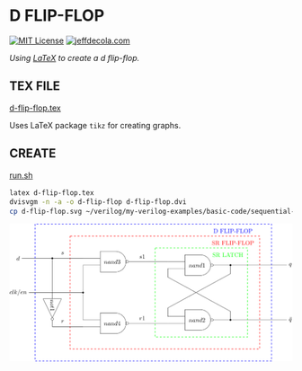 # D FLIP-FLOP

[![MIT License](http://img.shields.io/:license-mit-blue.svg)](http://jeffdecola.mit-license.org)
[![jeffdecola.com](https://img.shields.io/badge/website-jeffdecola.com-blue)](https://jeffdecola.com)

_Using
[LaTeX](https://github.com/JeffDeCola/my-cheat-sheets/tree/master/software/development/languages/latex-cheat-sheet/)
to create a d flip-flop._

## TEX FILE

[d-flip-flop.tex](https://github.com/JeffDeCola/my-latex-renders/blob/master/mathematics/applied/electrical-engineering/sequential-logic/d-flip-flop/d-flip-flop.tex)

Uses LaTeX package `tikz` for creating graphs.

## CREATE

[run.sh](https://github.com/JeffDeCola/my-latex-renders/blob/master/mathematics/applied/electrical-engineering/sequential-logic/d-flip-flop/run.sh)

```bash
latex d-flip-flop.tex
dvisvgm -n -a -o d-flip-flop d-flip-flop.dvi
cp d-flip-flop.svg ~/verilog/my-verilog-examples/basic-code/sequential-logic/d_flip_flop/svgs/.
```

<p align="center">
    <img src="d-flip-flop.svg"
    align="middle"
</p>
